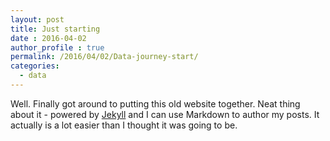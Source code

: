 ```yaml
---
layout: post
title: Just starting
date : 2016-04-02
author_profile : true
permalink: /2016/04/02/Data-journey-start/
categories:
  - data
---
```

Well. Finally got around to putting this old website together. Neat thing about it - powered by [Jekyll](http://jekyllrb.com) and I can use Markdown to author my posts. It actually is a lot easier than I thought it was going to be.
